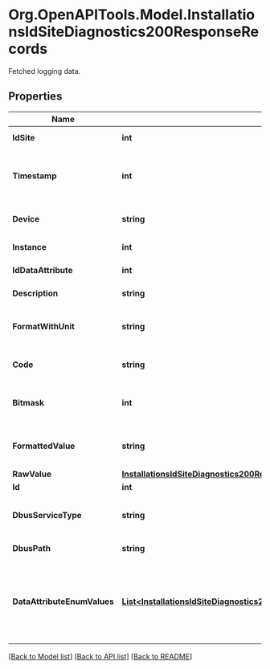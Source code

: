 # Org.OpenAPITools.Model.InstallationsIdSiteDiagnostics200ResponseRecords
Fetched logging data.

## Properties

Name | Type | Description | Notes
------------ | ------------- | ------------- | -------------
**IdSite** | **int** | Installation id. | 
**Timestamp** | **int** | Timestamp at which this data was logged. | 
**Device** | **string** | Logging device name. | 
**Instance** | **int** | Log data instance. | 
**IdDataAttribute** | **int** | Log data attribute id. | 
**Description** | **string** | Log data description. | 
**FormatWithUnit** | **string** | Data attribute string format. | 
**Code** | **string** | Data attribute code. | 
**Bitmask** | **int** | 1 if the data attribute is a bitmask, else 0. | 
**FormattedValue** | **string** | Log data value formatted as a string. | 
**RawValue** | [**InstallationsIdSiteDiagnostics200ResponseRecordsRawValue**](InstallationsIdSiteDiagnostics200ResponseRecordsRawValue.md) |  | 
**Id** | **int** | Log data id. | 
**DbusServiceType** | **string** | Device DBus Service type. | 
**DbusPath** | **string** | Device DBus path. | 
**DataAttributeEnumValues** | [**List&lt;InstallationsIdSiteDiagnostics200ResponseRecordsDataAttributeEnumValuesInner&gt;**](InstallationsIdSiteDiagnostics200ResponseRecordsDataAttributeEnumValuesInner.md) | Data attribute enum values, only for data attributes of type enum. | [optional] 

[[Back to Model list]](../../README.md#documentation-for-models) [[Back to API list]](../../README.md#documentation-for-api-endpoints) [[Back to README]](../../README.md)

